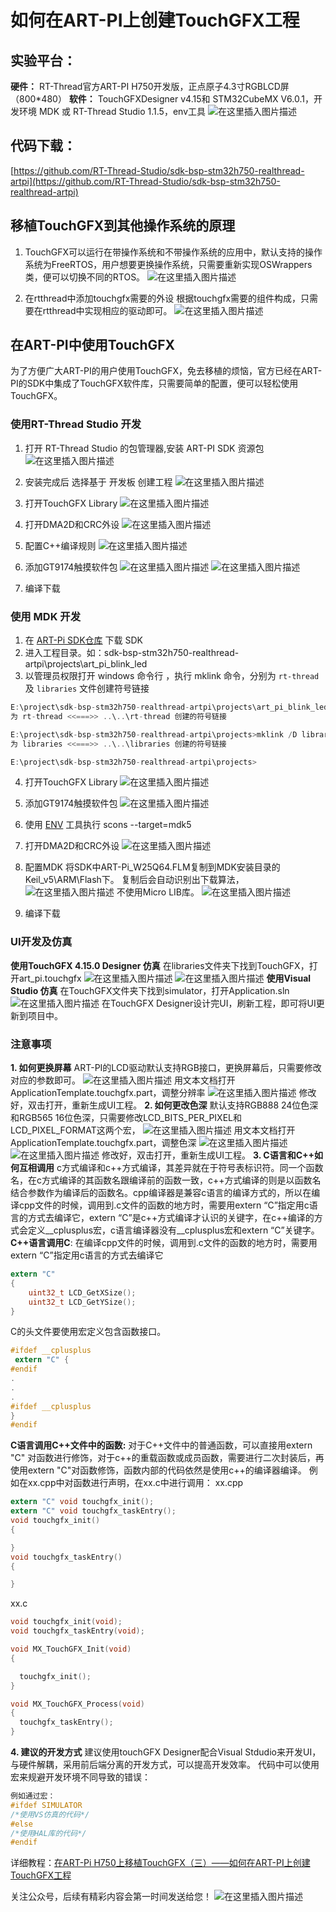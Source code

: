 # 如何在ART-PI上创建TouchGFX工程

## 实验平台：
**硬件：**   RT-Thread官方ART-PI H750开发版，正点原子4.3寸RGBLCD屏（800*480）
**软件：**   TouchGFXDesigner v4.15和 STM32CubeMX V6.0.1，开发环境 MDK 或 RT-Thread Studio 1.1.5，env工具
![在这里插入图片描述](https://img-blog.csdnimg.cn/20200915170735381.jpg)

## 代码下载：
[https://github.com/RT-Thread-Studio/sdk-bsp-stm32h750-realthread-artpi](https://github.com/RT-Thread-Studio/sdk-bsp-stm32h750-realthread-artpi)

## 移植TouchGFX到其他操作系统的原理
1. TouchGFX可以运行在带操作系统和不带操作系统的应用中，默认支持的操作系统为FreeRTOS，用户想要更换操作系统，只需要重新实现OSWrappers类，便可以切换不同的RTOS。
![在这里插入图片描述](https://img-blog.csdnimg.cn/20200917142954604.png?x-oss-process=image/watermark,type_ZmFuZ3poZW5naGVpdGk,shadow_10,text_aHR0cHM6Ly9ibG9nLmNzZG4ubmV0L3NpbmF0XzMxMDM5MDYx,size_16,color_FFFFFF,t_70#pic_center)

2. 在rtthread中添加touchgfx需要的外设
根据touchgfx需要的组件构成，只需要在rtthread中实现相应的驱动即可。
![在这里插入图片描述](https://img-blog.csdnimg.cn/20200918152442511.png?x-oss-process=image/watermark,type_ZmFuZ3poZW5naGVpdGk,shadow_10,text_aHR0cHM6Ly9ibG9nLmNzZG4ubmV0L3NpbmF0XzMxMDM5MDYx,size_16,color_FFFFFF,t_70#pic_center)
## 在ART-PI中使用TouchGFX
为了方便广大ART-PI的用户使用TouchGFX，免去移植的烦恼，官方已经在ART-PI的SDK中集成了TouchGFX软件库，只需要简单的配置，便可以轻松使用TouchGFX。
### 使用RT-Thread Studio 开发
1. 打开 RT-Thread Studio 的包管理器,安装 ART-PI SDK 资源包
![在这里插入图片描述](https://img-blog.csdnimg.cn/20201023172827389.png)

2. 安装完成后 选择基于 开发板 创建工程
![在这里插入图片描述](https://img-blog.csdnimg.cn/20201023173348688.png)
3. 打开TouchGFX Library
![在这里插入图片描述](https://img-blog.csdnimg.cn/20201023174030228.png)
4. 打开DMA2D和CRC外设
![在这里插入图片描述](https://img-blog.csdnimg.cn/20201023180140276.png)
5. 配置C++编译规则
![在这里插入图片描述](https://img-blog.csdnimg.cn/20201024113355777.png)

6. 添加GT9174触摸软件包
![在这里插入图片描述](https://img-blog.csdnimg.cn/20201023185917918.png)
![在这里插入图片描述](https://img-blog.csdnimg.cn/20201023190054938.png)

7. 编译下载


### 使用 MDK 开发
1. 在 [ART-Pi SDK仓库](https://github.com/RT-Thread-Studio/sdk-bsp-stm32h750-realthread-artpi) 下载 SDK
2. 进入工程目录。如：sdk-bsp-stm32h750-realthread-artpi\projects\art_pi_blink_led
3. 以管理员权限打开 windows 命令行 ，执行 mklink 命令，分别为 `rt-thread` 及 `libraries` 文件创建符号链接
```c
E:\project\sdk-bsp-stm32h750-realthread-artpi\projects\art_pi_blink_led>mklink /D rt-thread ..\..\rt-thread
为 rt-thread <<===>> ..\..\rt-thread 创建的符号链接

E:\project\sdk-bsp-stm32h750-realthread-artpi\projects>mklink /D libraries ..\..\libraries
为 libraries <<===>> ..\..\libraries 创建的符号链接

E:\project\sdk-bsp-stm32h750-realthread-artpi\projects>
```
4. 打开TouchGFX Library
![在这里插入图片描述](https://img-blog.csdnimg.cn/20201024120035558.png)
5.  添加GT9174触摸软件包
![在这里插入图片描述](https://img-blog.csdnimg.cn/20201024120433818.png)

6. 使用 [ENV](https://club.rt-thread.org/ask/question/5699.html) 工具执行 scons --target=mdk5 

7. 打开DMA2D和CRC外设
![在这里插入图片描述](https://img-blog.csdnimg.cn/20201024120132856.png)

8. 配置MDK
将SDK中ART-Pi_W25Q64.FLM复制到MDK安装目录的Keil_v5\ARM\Flash下。
复制后会自动识别出下载算法，
![在这里插入图片描述](https://img-blog.csdnimg.cn/20201024115922895.png)
不使用Micro LIB库。
![在这里插入图片描述](https://img-blog.csdnimg.cn/20201024115628218.png)
9. 编译下载
### UI开发及仿真
**使用TouchGFX 4.15.0 Designer 仿真**
在libraries文件夹下找到TouchGFX，打开art_pi.touchgfx
![在这里插入图片描述](https://img-blog.csdnimg.cn/20201024121400784.png)
![在这里插入图片描述](https://img-blog.csdnimg.cn/20201024121801586.gif#pic_center)
**使用Visual Studio 仿真**
在TouchGFX文件夹下找到simulator，打开Application.sln
![在这里插入图片描述](https://img-blog.csdnimg.cn/20201024122143622.png)
在TouchGFX Designer设计完UI，刷新工程，即可将UI更新到项目中。
### 注意事项
**1. 如何更换屏幕**
ART-PI的LCD驱动默认支持RGB接口，更换屏幕后，只需要修改对应的参数即可。
![在这里插入图片描述](https://img-blog.csdnimg.cn/20201024122931995.png)
用文本文档打开ApplicationTemplate.touchgfx.part，调整分辨率
![在这里插入图片描述](https://img-blog.csdnimg.cn/20201024123546325.png)
修改好，双击打开，重新生成UI工程。
**2. 如何更改色深**
默认支持RGB888 24位色深和RGB565 16位色深，只需要修改LCD_BITS_PER_PIXEL和LCD_PIXEL_FORMAT这两个宏，
![在这里插入图片描述](https://img-blog.csdnimg.cn/20201024123108553.png)
用文本文档打开ApplicationTemplate.touchgfx.part，调整色深
![在这里插入图片描述](https://img-blog.csdnimg.cn/20201024123500952.png)
![在这里插入图片描述](https://img-blog.csdnimg.cn/20201024123658354.png)
修改好，双击打开，重新生成UI工程。
**3. C语言和C++如何互相调用**
 c方式编译和c++方式编译，其差异就在于符号表标识符。同一个函数名，在c方式编译的其函数名跟编译前的函数一致，c++方式编译的则是以函数名结合参数作为编译后的函数名。cpp编译器是兼容c语言的编译方式的，所以在编译cpp文件的时候，调用到.c文件的函数的地方时，需要用extern “C”指定用c语言的方式去编译它，extern “C”是c++方式编译才认识的关键字，在c++编译的方式会定义__cplusplus宏，c语言编译器没有__cplusplus宏和extern “C”关键字。
**C++语言调用C**:
在编译cpp文件的时候，调用到.c文件的函数的地方时，需要用extern “C”指定用c语言的方式去编译它

```c
extern "C"
{
	uint32_t LCD_GetXSize();
	uint32_t LCD_GetYSize();
}
```
C的头文件要使用宏定义包含函数接口。

```c
#ifdef __cplusplus
 extern "C" {
#endif
.
.
.
#ifdef __cplusplus
}
#endif
```
**C语言调用C++文件中的函数:**
对于C++文件中的普通函数，可以直接用extern "C" 对函数进行修饰，对于c++的重载函数或成员函数，需要进行二次封装后，再使用extern "C"对函数修饰，函数内部的代码依然是使用c++的编译器编译。
例如在xx.cpp中对函数进行声明，在xx.c中进行调用：
xx.cpp
```c
extern "C" void touchgfx_init();
extern "C" void touchgfx_taskEntry();
void touchgfx_init()
{

}
void touchgfx_taskEntry()
{

}
```
xx.c

```c
void touchgfx_init(void);
void touchgfx_taskEntry(void);

void MX_TouchGFX_Init(void)
{

  touchgfx_init();
}

void MX_TouchGFX_Process(void)
{
  touchgfx_taskEntry();
}
```
**4. 建议的开发方式**
建议使用touchGFX Designer配合Visual Stdudio来开发UI，与硬件解耦，采用前后端分离的开发方式，可以提高开发效率。
代码中可以使用宏来规避开发环境不同导致的错误：

```c
例如通过宏：
#ifdef SIMULATOR
/*使用VS仿真的代码*/
#else
/*使用HAL库的代码*/
#endif
```

详细教程：[在ART-Pi H750上移植TouchGFX（三）——如何在ART-PI上创建TouchGFX工程](https://blog.csdn.net/sinat_31039061/article/details/108638097)

关注公众号，后续有精彩内容会第一时间发送给您！
![在这里插入图片描述](https://img-blog.csdnimg.cn/20200506150500150.jpg)